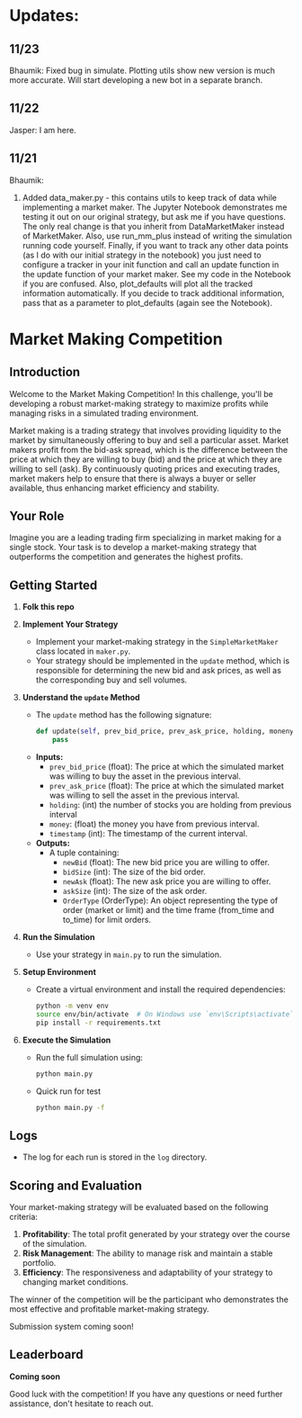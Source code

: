 # Updates: 

## 11/23 
Bhaumik: 
Fixed bug in simulate. Plotting utils show new version is much more accurate. Will start developing a new bot in 
a separate branch. 

## 11/22
Jasper:
I am here.

## 11/21
Bhaumik: 
1. Added data_maker.py - this contains utils to keep track of data while implementing a market maker. The Jupyter Notebook demonstrates me testing it out on our original strategy, but ask me if you have questions. The only real change is that you inherit from DataMarketMaker instead of MarketMaker. Also, use run_mm_plus instead of writing the simulation running code yourself. Finally, if you want to track any other data points (as I do with our initial strategy in the notebook) you just need to configure a tracker in your init function and call an update function in the update function of your market maker. See my code in the Notebook if you are confused. Also, plot_defaults will plot all the tracked information automatically. If you decide to track additional information, pass that as a parameter to plot_defaults (again see the Notebook). 


# Market Making Competition

## Introduction

Welcome to the Market Making Competition! In this challenge, you'll be developing a robust market-making strategy to maximize profits while managing risks in a simulated trading environment.

Market making is a trading strategy that involves providing liquidity to the market by simultaneously offering to buy and sell a particular asset. Market makers profit from the bid-ask spread, which is the difference between the price at which they are willing to buy (bid) and the price at which they are willing to sell (ask). By continuously quoting prices and executing trades, market makers help to ensure that there is always a buyer or seller available, thus enhancing market efficiency and stability.

## Your Role

Imagine you are a leading trading firm specializing in market making for a single stock. Your task is to develop a market-making strategy that outperforms the competition and generates the highest profits.

## Getting Started

1. **Folk this repo**

2. **Implement Your Strategy**
   - Implement your market-making strategy in the `SimpleMarketMaker` class located in `maker.py`.
   - Your strategy should be implemented in the `update` method, which is responsible for determining the new bid and ask prices, as well as the corresponding buy and sell volumes.

3. **Understand the `update` Method**
   - The `update` method has the following signature:
     ```python
     def update(self, prev_bid_price, prev_ask_price, holding, moneny, timestamp) -> Tuple[float, int, float, int, OrderType]:
         pass
     ```
   - **Inputs:**
     - `prev_bid_price` (float): The price at which the simulated market was willing to buy the asset in the previous interval.
     - `prev_ask_price` (float): The price at which the simulated market was willing to sell the asset in the previous interval.
     - `holding`: (int) the number of stocks you are holding from previous interval
     - `money`: (float) the money you have from previous interval.
     - `timestamp` (int): The timestamp of the current interval.
   - **Outputs:**
     - A tuple containing:
       - `newBid` (float): The new bid price you are willing to offer.
       - `bidSize` (int): The size of the bid order.
       - `newAsk` (float): The new ask price you are willing to offer.
       - `askSize` (int): The size of the ask order.
       - `OrderType` (OrderType): An object representing the type of order (market or limit) and the time frame (from_time and to_time) for limit orders.

4. **Run the Simulation**
   - Use your strategy in `main.py` to run the simulation.

5. **Setup Environment**
   - Create a virtual environment and install the required dependencies:
     ```sh
     python -m venv env
     source env/bin/activate  # On Windows use `env\Scripts\activate`
     pip install -r requirements.txt
     ```

6. **Execute the Simulation**
   - Run the full simulation using:
     ```sh
     python main.py
     ```

   - Quick run for test
     ``` sh
     python main.py -f
     ```

## Logs

- The log for each run is stored in the `log` directory.

## Scoring and Evaluation

Your market-making strategy will be evaluated based on the following criteria:

1. **Profitability**: The total profit generated by your strategy over the course of the simulation.
2. **Risk Management**: The ability to manage risk and maintain a stable portfolio.
3. **Efficiency**: The responsiveness and adaptability of your strategy to changing market conditions.

The winner of the competition will be the participant who demonstrates the most effective and profitable market-making strategy.

Submission system coming soon!

## Leaderboard
**Coming soon**

Good luck with the competition! If you have any questions or need further assistance, don't hesitate to reach out.